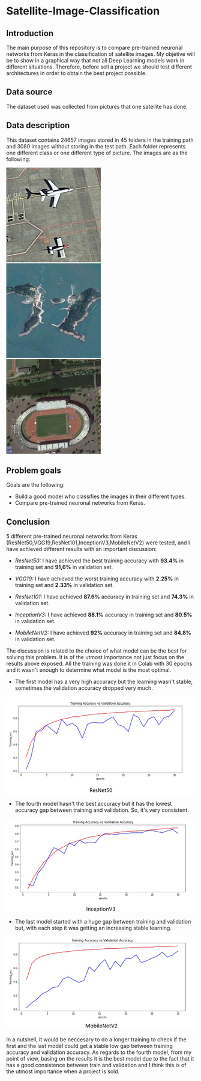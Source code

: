 # Satellite-Image-Classification

## Introduction

The main purpose of this repository is to compare pre-trained neuronal networks from Keras in the classification of satellite images. My objetive will be to show in a graphical way that not all Deep Learning models work in different situations. Therefore, before sell a project we should test different architectures in order to obtain the best project possible.

## Data source

The dataset used was collected from pictures that one satellite has done.

## Data description

This dataset contains 24657 images stored in 45 folders in the training path and 3080 images without storing in the test path. Each folder represents one different class or one different type of picture. The images are as the following:

<div class="row">
  <div class="column">
    <img src="Images/airplane.jpg" alt="Snow" style="width:50%">
  </div>
  <div class="column">
    <img src="Images/island.jpg" alt="Forest" style="width:50%">
  </div>
  <div class="column">
    <img src="Images/stadium.jpg" alt="Mountains" style="width:50%">
  </div>
</div>

## Problem goals

Goals are the following:

- Build a good model who classifies the images in their different types.
- Compare pre-trained neuronal networks from Keras.

## Conclusion

5 different pre-trained neuronal networks from Keras (ResNet50,VGG19,ResNet101,InceptionV3,MobileNetV2) were tested, and I have achieved different results with an important discussion:

- *ResNet50:* I have achieved the best training accuracy with **93.4%** in training set and **91,6%** in validation set.

- *VGG19:* I have achieved the worst training accuracy with **2.25%** in training set and **2.33%** in validation set.

- *ResNet101:* I have achieved **87.6%** accuracy in training set and **74.3%** in validation set.

- *InceptionV3:* I have achieved **88.1%** accuracy in training set and **80.5%** in validation set.

- *MobileNetV2:* I have achieved **92%** accuracy in training set and **84.8%** in validation set.

The discussion is related to the choice of what model can be the best for solving this problem. It is of the utmost importance not just focus on the results above exposed. All the training was done it in Colab with 30 epochs and it wasn't enough to determine what model is the most optimal.

- The first model has a very high accuracy but the learning wasn't stable, sometimes the validation accuracy dropped very much.

<img src = "Images/resnet50.jpg" width = 500>

- The fourth model hasn't the best accuracy but it has the lowest accuracy gap between training and validation. So, it's very consistent.

<img src = "Images/inceptionv3.jpg" width = 500>

- The last model started with a huge gap between training and validation but, with each step it was getting an increasing stable learning.

<img src = "Images/mobilenetv2.jpg" width = 500>

In a nutshell, it would be neccesary to do a longer training to check if the first and the last model could get a stable low gap between training accuracy and validation accuracy. As regards to the fourth model, from my point of view, basing on the results it is the best model due to the fact that it has a good consistence between train and validation and I think this is of the utmost importance when a project is sold.

